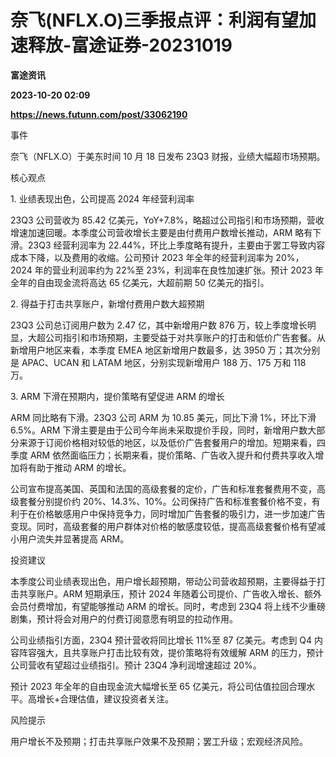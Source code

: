 # 奈飞(NFLX.O)三季报点评：利润有望加速释放-富途证券-20231019
**富途资讯**

**2023-10-20 02:09**

**https://news.futunn.com/post/33062190**

事件

奈飞（NFLX.O）于美东时间 10 月 18 日发布 23Q3 财报，业绩大幅超市场预期。

核心观点

1\. 业绩表现出色，公司提高 2024 年经营利润率

23Q3 公司营收为 85.42 亿美元，YoY+7.8%，略超过公司指引和市场预期，营收增速加速回暖。本季度公司营收增长主要是由付费用户数增长推动，ARM 略有下滑。23Q3 经营利润率为 22.44%，环比上季度略有提升，主要由于罢工导致内容成本下降，以及费用的收缩。公司预计 2023 年全年的经营利润率为 20%，2024 年的营业利润率约为 22%至 23%，利润率在良性加速扩张。预计 2023 年全年的自由现金流将高达 65 亿美元，大超前期 50 亿美元的指引。

2\. 得益于打击共享账户，新增付费用户数大超预期

23Q3 公司总订阅用户数为 2.47 亿，其中新增用户数 876 万，较上季度增长明显，大超公司指引和市场预期，主要受益于对共享账户的打击和低价广告套餐。从新增用户地区来看，本季度 EMEA 地区新增用户数最多，达 3950 万；其次分别是 APAC、UCAN 和 LATAM 地区，分别实现新增用户 188 万、175 万和 118 万。

3\. ARM 下滑在预期内，提价策略有望促进 ARM 的增长

ARM 同比略有下滑。23Q3 公司 ARM 为 10.85 美元，同比下滑 1%，环比下滑6.5%。ARM 下滑主要是由于公司今年尚未采取提价手段，同时，新增用户数大部分来源于订阅价格相对较低的地区，以及低价广告套餐用户的增加。短期来看，四季度 ARM 依然面临压力；长期来看，提价策略、广告收入提升和付费共享收入增加将有助于推动 ARM 的增长。

公司宣布提高美国、英国和法国的高级套餐的定价，广告和标准套餐费用不变，高级套餐分别提价约 20%、14.3%、10%。公司保持广告和标准套餐价格不变，有利于在价格敏感用户中保持竞争力，同时增加广告套餐的吸引力，进一步加速广告变现。同时，高级套餐的用户群体对价格的敏感度较低，提高高级套餐价格有望减小用户流失并显著提高 ARM。

投资建议

本季度公司业绩表现出色，用户增长超预期，带动公司营收超预期，主要得益于打击共享账户。ARM 短期承压，预计 2024 年随着公司提价、广告收入增长、额外会员付费增加，有望能够推动 ARM 的增长。同时，考虑到 23Q4 将上线不少重磅剧集，预计将会对用户的付费订阅意愿有明显的拉动作用。

公司业绩指引方面，23Q4 预计营收将同比增长 11%至 87 亿美元。考虑到 Q4 内容阵容强大，且共享账户打击比较有效，提价策略将有效缓解 ARM 的压力，预计公司营收有望超过业绩指引。预计 23Q4 净利润增速超过 20%。

预计 2023 年全年的自由现金流大幅增长至 65 亿美元，将公司估值拉回合理水平。高增长+合理估值，建议投资者关注。

风险提示

用户增长不及预期；打击共享账户效果不及预期；罢工升级；宏观经济风险。